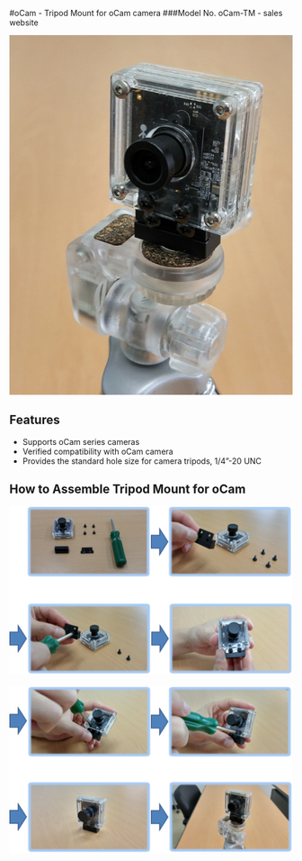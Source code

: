 #oCam - Tripod Mount for oCam camera
###Model No. oCam-TM - sales website

![ScreenShot](../../images/oCam-TM_model_resize.jpg)

## Features
* Supports oCam series cameras
* Verified compatibility with oCam camera
* Provides the standard hole size for camera tripods, 1/4”-20 UNC

## How to Assemble Tripod Mount for oCam

![ScreenShot](../../images/oCam-TM_assemble_1.png)</br></br>
![ScreenShot](../../images/oCam-TM_assemble_2.png)
